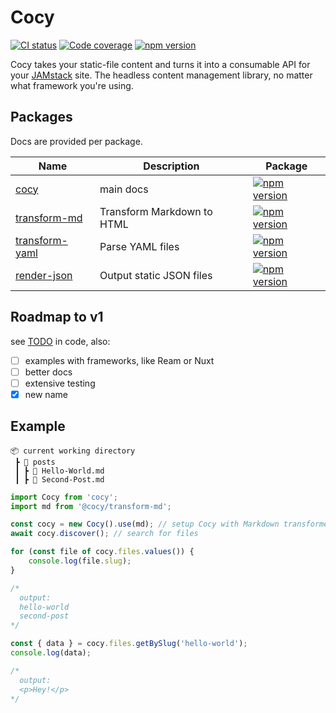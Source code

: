 # Cocy

[![CI status](https://img.shields.io/github/workflow/status/krmax44/cocy/build/main)](https://github.com/krmax44/cocy/actions)
[![Code coverage](https://img.shields.io/codecov/c/github/krmax44/cocy?token=RcYyQnebV1)](https://codecov.io/gh/krmax44/cocy)
[![npm version](https://img.shields.io/npm/v/cocy)](https://www.npmjs.com/package/cocy)

Cocy takes your static-file content and turns it into a consumable API for your [JAMstack](https://jamstack.org) site. The headless content management library, no matter what framework you're using.

## Packages

Docs are provided per package.

| Name                                                  | Description                | Package                                                                                                                 |
| ----------------------------------------------------- | -------------------------- | ----------------------------------------------------------------------------------------------------------------------- |
| [cocy](./packages/cocy/README.md)                     | main docs                  | [![npm version](https://img.shields.io/npm/v/cocy)](https://www.npmjs.com/package/cocy)                                 |
| [transform-md](./packages/transform-md/README.md)     | Transform Markdown to HTML | [![npm version](https://img.shields.io/npm/v/@cocy/transform-md)](https://www.npmjs.com/package/@cocy/transform-md)     |
| [transform-yaml](./packages/transform-yaml/README.md) | Parse YAML files           | [![npm version](https://img.shields.io/npm/v/@cocy/transform-yaml)](https://www.npmjs.com/package/@cocy/transform-yaml) |
| [render-json](./packages/render-json/README.md)       | Output static JSON files   | [![npm version](https://img.shields.io/npm/v/@cocy/render-json)](https://www.npmjs.com/package/@cocy/render-json)       |

## Roadmap to v1

see [TODO](https://github.com/krmax44/cocy/search?q=TODO) in code, also:

- [ ] examples with frameworks, like Ream or Nuxt
- [ ] better docs
- [ ] extensive testing
- [x] new name

## Example

```
📦 current working directory
 ┣ 📂 posts
 ┃ ┣ 📄 Hello-World.md
 ┃ ┣ 📄 Second-Post.md
```

```ts
import Cocy from 'cocy';
import md from '@cocy/transform-md';

const cocy = new Cocy().use(md); // setup Cocy with Markdown transformer
await cocy.discover(); // search for files

for (const file of cocy.files.values()) {
	console.log(file.slug);
}

/*
  output:
  hello-world
  second-post
*/

const { data } = cocy.files.getBySlug('hello-world');
console.log(data);

/*
  output:
  <p>Hey!</p>
*/
```
